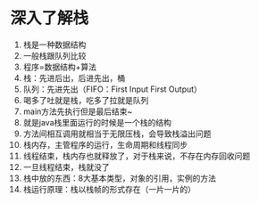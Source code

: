 # 深入了解栈

1. 栈是一种数据结构
2. 一般栈跟队列比较
3. 程序=数据结构+算法
4. 栈：先进后出，后进先出，桶
5. 队列：先进先出（FIFO：First Input First Output）
6. 喝多了吐就是栈，吃多了拉就是队列
7. main方法先执行但是最后结束~ 
8. 就是java栈里面运行的时候是一个栈的结构
9. 方法间相互调用就相当于无限压栈，会导致栈溢出问题
10. 栈内存，主管程序的运行，生命周期和线程同步
11. 线程结束，栈内存也就释放了，对于栈来说，不存在内存回收问题
12. 一旦线程结束，栈就没了
13. 栈中放的东西：8大基本类型，对象的引用，实例的方法
14. 栈运行原理：栈以栈帧的形式存在（一片一片的）